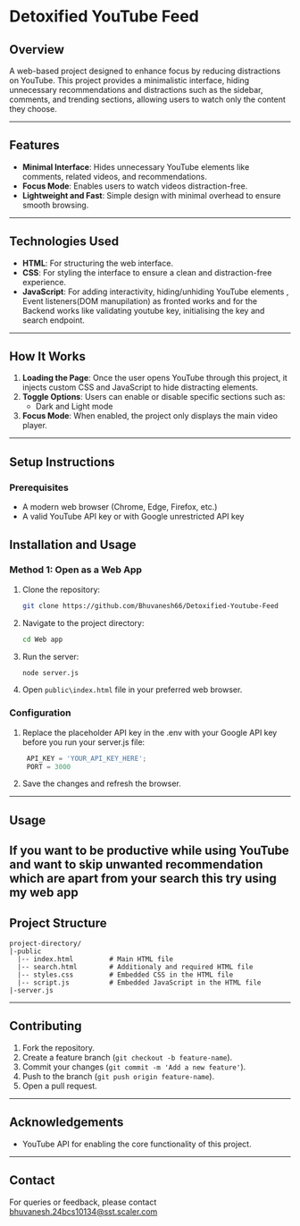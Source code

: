 # Detoxified YouTube Feed

## Overview
A web-based project designed to enhance focus by reducing distractions on YouTube. This project provides a minimalistic interface, hiding unnecessary recommendations and distractions such as the sidebar, comments, and trending sections, allowing users to watch only the content they choose.

---

## Features

- **Minimal Interface**: Hides unnecessary YouTube elements like comments, related videos, and recommendations.
- **Focus Mode**: Enables users to watch videos distraction-free.
- **Lightweight and Fast**: Simple design with minimal overhead to ensure smooth browsing.
  
---

## Technologies Used

- **HTML**: For structuring the web interface.
- **CSS**: For styling the interface to ensure a clean and distraction-free experience.
- **JavaScript**: For adding interactivity, hiding/unhiding YouTube elements , Event listeners(DOM manupilation) as fronted works and for the Backend works like validating youtube key, initialising the key and search endpoint.
  
---

## How It Works

1. **Loading the Page**: Once the user opens YouTube through this project, it injects custom CSS and JavaScript to hide distracting elements.
2. **Toggle Options**: Users can enable or disable specific sections such as:
   - Dark and Light mode
3. **Focus Mode**: When enabled, the project only displays the main video player.

---


## Setup Instructions

### Prerequisites

- A modern web browser (Chrome, Edge, Firefox, etc.)
- A valid YouTube API key or with Google unrestricted API key

## Installation and Usage

### Method 1: Open as a Web App
1. Clone the repository:
   ```bash
   git clone https://github.com/Bhuvanesh66/Detoxified-Youtube-Feed

   ```
2. Navigate to the project directory:
   ```bash
   cd Web app
   ```
3. Run the server:
   ```bash
   node server.js
   ```
4. Open `public\index.html` file in your preferred web browser.

### Configuration

1. Replace the placeholder API key in the .env with your Google API key before you run your server.js file:
   ```javascript
    API_KEY = 'YOUR_API_KEY_HERE';
    PORT = 3000
   ```
2. Save the changes and refresh the browser.

---

## Usage
If you want to be productive while using YouTube and want to skip unwanted recommendation which are apart from your search this try using my web app
---

## Project Structure

```
project-directory/
|-public
  |-- index.html         # Main HTML file
  |-- search.html        # Additionaly and required HTML file
  |-- styles.css         # Embedded CSS in the HTML file
  |-- script.js          # Embedded JavaScript in the HTML file
|-server.js
```

---

## Contributing

1. Fork the repository.
2. Create a feature branch (`git checkout -b feature-name`).
3. Commit your changes (`git commit -m 'Add a new feature'`).
4. Push to the branch (`git push origin feature-name`).
5. Open a pull request.

---

## Acknowledgements

- YouTube API for enabling the core functionality of this project.


---

## Contact

For queries or feedback, please contact bhuvanesh.24bcs10134@sst.scaler.com

